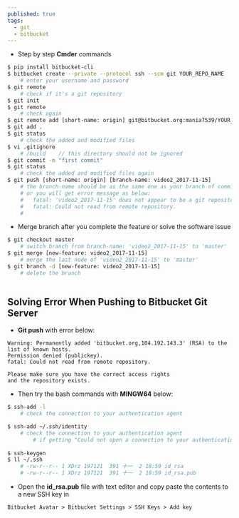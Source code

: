 ```yaml
---
published: true
tags:
  - git
  - bitbucket
---
```

* Step by step **Cmder** commands  


```bash
$ pip install bitbucket-cli
$ bitbucket create --private --protocol ssh --scm git YOUR_REPO_NAME
    # enter your username and password
$ git remote
	# check if it's a git repository
$ git init
$ git remote
    # check again
$ git remote add [short-name: origin] git@bitbucket.org:mania7539/YOUR_REPO_NAME.git
$ git add .
$ git status
    # check the added and modified files 
$ vi .gitignore
	# /build	// this directory should not be ignored
$ git commit -m "first commit"
$ git status
	# check the added and modified files again
$ git push [short-name: origin] [branch-name: video2_2017-11-15]
	# the branch-name should be as the same one as your branch of commit is (normally it's 'master')
	# or you will get error message as below:
	# 	fatal: 'video2_2017-11-15' does not appear to be a git repository
	# 	fatal: Could not read from remote repository.
	#
```

* Merge branch after you complete the feature or solve the software issue

```bash
$ git checkout master
	# switch branch from branch-name: 'video2_2017-11-15' to 'master'
$ git merge [new-feature: video2_2017-11-15]
	# merge the last node of 'video2_2017-11-15' to 'master' 
$ git branch -d [new-feature: video2_2017-11-15]
	# delete the branch
    
```


## Solving Error When Pushing to Bitbucket Git Server

* **Git push** with error below:

```
Warning: Permanently added 'bitbucket.org,104.192.143.3' (RSA) to the list of known hosts.
Permission denied (publickey).
fatal: Could not read from remote repository.

Please make sure you have the correct access rights
and the repository exists.
```

* Then try the bash commands with **MINGW64** below:

```bash
$ ssh-add -l
	# check the connection to your authentication agent

$ ssh-add ~/.ssh/identity
	# check the connection to your authentication agent
    	# if getting "Could not open a connection to your authentication agent.", then go to the next steps
    
$ ssh-keygen    
$ ll ~/.ssh
	# -rw-r--r-- 1 XDrz 197121  391 十一  2 18:59 id_rsa
	# -rw-r--r-- 1 XDrz 197121  391 十一  2 18:59 id_rsa.pub

```


* Open the **id_rsa.pub** file with text editor and copy paste the contents to a new SSH key in

```
Bitbucket Avatar > Bitbucket Settings > SSH Keys > Add key
```


<!--
## Reference
**[Read: Create Git Repository With Heroku Cloud Service](https://mania7539.github.io/articles/create-git-repository-with-heroku-cloud-service.html)**
-->
